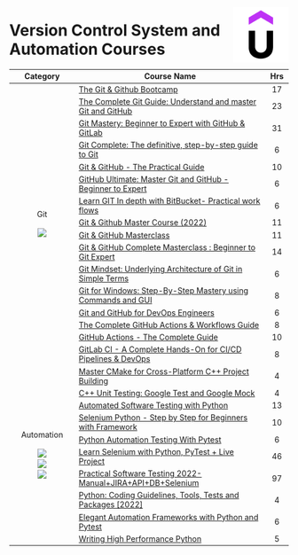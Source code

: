 <a href="/udemy-courses/computer-science/version-control-system-and-automation/README.md"><img align="right" width="100" src="/logos/udemy.png"></img></a>

# Version Control System and Automation Courses

<table>
    <thead>
        <tr>
<th width="250px">Category</th>
<th width="900px">Course Name</th>
<th width="50px">Hrs</th>
        </tr>
    </thead>
    <tbody>
        <tr>
<td rowspan=16 align="center">Git<br><br>
<a href="/udemy-courses/computer-science/version-control-system-and-automation/README.md"><img src="https://github.com/cs-MohamedAyman/cs-MohamedAyman/blob/master/repos-logos/git.png" width="40%"></img></a><br>
</td>
<td><a href="https://udemy.com/course/git-and-github-bootcamp/">
The Git & Github Bootcamp</a></td>
<td align="center">17</td>
        </tr>
        <tr>
<td><a href="https://udemy.com/course/git-and-github-complete-guide/">
The Complete Git Guide: Understand and master Git and GitHub</a></td>
<td align="center">23</td>
        </tr>
        <tr>
<td><a href="https://udemy.com/course/git-mastery-beginner-to-expert-with-github-gitlab/">
Git Mastery: Beginner to Expert with GitHub & GitLab</a></td>
<td align="center">31</td>
        </tr>
        <tr>
<td><a href="https://udemy.com/course/git-complete/">
Git Complete: The definitive, step-by-step guide to Git</a></td>
<td align="center">6</td>
        </tr>
        <tr>
<td><a href="https://udemy.com/course/git-github-practical-guide/">
Git & GitHub - The Practical Guide</a></td>
<td align="center">10</td>
        </tr>
        <tr>
<td><a href="https://udemy.com/course/github-ultimate/">
GitHub Ultimate: Master Git and GitHub - Beginner to Expert</a></td>
<td align="center">6</td>
        </tr>
        <tr>
<td><a href="https://udemy.com/course/learn-git-tutorial-bitbucket/">
Learn GIT In depth with BitBucket- Practical work flows</a></td>
<td align="center">6</td>
        </tr>
        <tr>
<td><a href="https://udemy.com/course/git-github-master-course/">
Git & Github Master Course (2022)</a></td>
<td align="center">11</td>
        </tr>
        <tr>
<td><a href="https://udemy.com/course/git-and-github-masterclass/">
Git & GitHub Masterclass</a></td>
<td align="center">11</td>
        </tr>
        <tr>
<td><a href="https://udemy.com/course/git-basic-concept-fundamentals-github/">
Git & GitHub Complete Masterclass : Beginner to Git Expert</a></td>
<td align="center">14</td>
        </tr>
        <tr>
<td><a href="https://udemy.com/course/git-mindset/">
Git Mindset: Underlying Architecture of Git in Simple Terms</a></td>
<td align="center">6</td>
        </tr>
        <tr>
<td><a href="https://udemy.com/course/git-for-windows/">
Git for Windows: Step-By-Step Mastery using Commands and GUI</a></td>
<td align="center">8</td>
        </tr>
        <tr>
<td><a href="https://udemy.com/course/valaxy-git/">
Git and GitHub for DevOps Engineers</a></td>
<td align="center">6</td>
        </tr>
        <tr>
<td><a href="https://udemy.com/course/github-actions/">
The Complete GitHub Actions & Workflows Guide</a></td>
<td align="center">8</td>
        </tr>
        <tr>
<td><a href="https://udemy.com/course/github-actions-the-complete-guide/">
GitHub Actions - The Complete Guide</a></td>
<td align="center">10</td>
        </tr>
        <tr>
<td><a href="https://udemy.com/course/gitlab-cicd-course/">
GitLab CI - A Complete Hands-On for CI/CD Pipelines & DevOps</a></td>
<td align="center">8</td>
        </tr>
        <tr>
<td rowspan=10 align="center">Automation<br><br>
<a href="/udemy-courses/computer-science/version-control-system-and-automation/README.md"><img src="https://github.com/cs-MohamedAyman/cs-MohamedAyman/blob/master/repos-logos/cmake.png" width="40%"></img></a><br>
<a href="/udemy-courses/computer-science/version-control-system-and-automation/README.md"><img src="https://github.com/cs-MohamedAyman/cs-MohamedAyman/blob/master/repos-logos/pytest.png" width="40%"></img></a><br>
<a href="/udemy-courses/computer-science/version-control-system-and-automation/README.md"><img src="https://github.com/cs-MohamedAyman/cs-MohamedAyman/blob/master/repos-logos/googletest.png" width="40%"></img></a><br>
</td>
<td><a href="https://udemy.com/course/master_cmake/">
Master CMake for Cross-Platform C++ Project Building</a></td>
<td align="center">4</td>
        </tr>
        <tr>
<td><a href="https://udemy.com/course/cplusplus-unit-testing-google-test-and-google-mock/">
C++ Unit Testing: Google Test and Google Mock</a></td>
<td align="center">4</td>
        </tr>
        <tr>
<td><a href="https://udemy.com/course/automated-software-testing-with-python/">
Automated Software Testing with Python</a></td>
<td align="center">13</td>
        </tr>
        <tr>
<td><a href="https://udemy.com/course/selenium-python-step-by-step-for-beginners/">
Selenium Python - Step by Step for Beginners with Framework</a></td>
<td align="center">10</td>
        </tr>
        <tr>
<td><a href="https://udemy.com/course/python-automation-pytest/">
Python Automation Testing With Pytest</a></td>
<td align="center">6</td>
        </tr>
        <tr>
<td><a href="https://udemy.com/course/learn-selenium-with-python-d/">
Learn Selenium with Python, PyTest + Live Project</a></td>
<td align="center">46</td>
        </tr>
        <tr>
<td><a href="https://udemy.com/course/selenium-cucumber-integration/">
Practical Software Testing 2022-Manual+JIRA+API+DB+Selenium</a></td>
<td align="center">97</td>
        </tr>
        <tr>
<td><a href="https://udemy.com/course/python-coding-guidelines-tooling-testing-and-packaging/">
Python: Coding Guidelines, Tools, Tests and Packages [2022]</a></td>
<td align="center">4</td>
        </tr>
        <tr>
<td><a href="https://udemy.com/course/elegant-automation-frameworks-with-python-and-pytest/">
Elegant Automation Frameworks with Python and Pytest</a></td>
<td align="center">6</td>
        </tr>
        <tr>
<td><a href="https://udemy.com/course/writing-high-performance-python/">
Writing High Performance Python</a></td>
<td align="center">5</td>
        </tr>
    </tbody>
</table>
